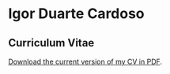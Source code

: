Igor Duarte Cardoso
===================

Curriculum Vitae
----------------

[Download the current version of my CV in PDF](https://github.com/igordcard/cv/blob/master/igordcard_cv.pdf?raw=true).

